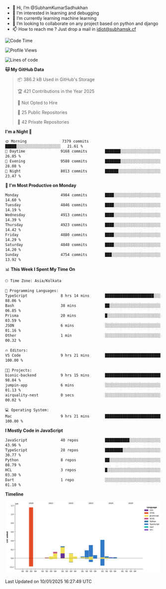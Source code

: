 - 👋 Hi, I’m @SubhamKumarSadhukhan
- 👀 I’m interested in learning and debugging
- 🌱 I’m currently learning machine learning
- 💞️ I’m looking to collaborate on any project based on python and django
- 📫 How to reach me ?
      Just drop a mail in idiot@subhamsk.cf

<!---
SubhamKumarSadhukhan/SubhamKumarSadhukhan is a ✨ special ✨ repository because its `README.md` (this file) appears on your GitHub profile.
You can click the Preview link to take a look at your changes.
--->


<!--START_SECTION:waka-->
![Code Time](http://img.shields.io/badge/Code%20Time-2%2C701%20hrs%206%20mins-blue)

![Profile Views](http://img.shields.io/badge/Profile%20Views-0-blue)

![Lines of code](https://img.shields.io/badge/From%20Hello%20World%20I%27ve%20Written-2.8%20million%20lines%20of%20code-blue)

**🐱 My GitHub Data** 

> 📦 386.2 kB Used in GitHub's Storage 
 > 
> 🏆 421 Contributions in the Year 2025
 > 
> 🚫 Not Opted to Hire
 > 
> 📜 25 Public Repositories 
 > 
> 🔑 42 Private Repositories 
 > 
**I'm a Night 🦉** 

```text
🌞 Morning                7379 commits        █████░░░░░░░░░░░░░░░░░░░░   21.61 % 
🌆 Daytime                9168 commits        ███████░░░░░░░░░░░░░░░░░░   26.85 % 
🌃 Evening                9588 commits        ███████░░░░░░░░░░░░░░░░░░   28.08 % 
🌙 Night                  8013 commits        ██████░░░░░░░░░░░░░░░░░░░   23.47 % 
```
📅 **I'm Most Productive on Monday** 

```text
Monday                   4984 commits        ████░░░░░░░░░░░░░░░░░░░░░   14.60 % 
Tuesday                  4846 commits        ████░░░░░░░░░░░░░░░░░░░░░   14.19 % 
Wednesday                4913 commits        ████░░░░░░░░░░░░░░░░░░░░░   14.39 % 
Thursday                 4923 commits        ████░░░░░░░░░░░░░░░░░░░░░   14.42 % 
Friday                   4880 commits        ████░░░░░░░░░░░░░░░░░░░░░   14.29 % 
Saturday                 4848 commits        ████░░░░░░░░░░░░░░░░░░░░░   14.20 % 
Sunday                   4754 commits        ███░░░░░░░░░░░░░░░░░░░░░░   13.92 % 
```


📊 **This Week I Spent My Time On** 

```text
🕑︎ Time Zone: Asia/Kolkata

💬 Programming Languages: 
TypeScript               8 hrs 14 mins       ██████████████████████░░░   88.06 % 
Bash                     38 mins             ██░░░░░░░░░░░░░░░░░░░░░░░   06.85 % 
Prisma                   20 mins             █░░░░░░░░░░░░░░░░░░░░░░░░   03.59 % 
JSON                     6 mins              ░░░░░░░░░░░░░░░░░░░░░░░░░   01.16 % 
Other                    1 min               ░░░░░░░░░░░░░░░░░░░░░░░░░   00.32 % 

🔥 Editors: 
VS Code                  9 hrs 21 mins       █████████████████████████   100.00 % 

🐱‍💻 Projects: 
bionic-backend           9 hrs 15 mins       █████████████████████████   98.84 % 
jumpin-app               6 mins              ░░░░░░░░░░░░░░░░░░░░░░░░░   01.13 % 
airquality-nest          0 secs              ░░░░░░░░░░░░░░░░░░░░░░░░░   00.02 % 

💻 Operating System: 
Mac                      9 hrs 21 mins       █████████████████████████   100.00 % 
```

**I Mostly Code in JavaScript** 

```text
JavaScript               40 repos            ███████████░░░░░░░░░░░░░░   43.96 % 
TypeScript               28 repos            ████████░░░░░░░░░░░░░░░░░   30.77 % 
Python                   8 repos             ██░░░░░░░░░░░░░░░░░░░░░░░   08.79 % 
HCL                      3 repos             █░░░░░░░░░░░░░░░░░░░░░░░░   03.30 % 
Dart                     1 repo              ░░░░░░░░░░░░░░░░░░░░░░░░░   01.10 % 
```



**Timeline**

![Lines of Code chart](https://raw.githubusercontent.com/SubhamKumarSadhukhan/SubhamKumarSadhukhan/main/assets/bar_graph.png)


 Last Updated on 10/01/2025 16:27:49 UTC
<!--END_SECTION:waka-->
